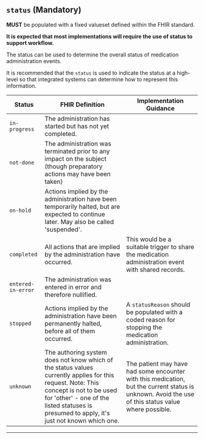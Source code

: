 ## `status` (Mandatory)

**MUST** be populated with a fixed valueset defined within the FHIR standard.

**It is expected that most implementations will require the use of status to support workflow.**

The status can be used to determine the overall status of medication administration events.

It is recommended that the `status` is used to indicate the status at a high-level so that integrated systems can determine how to represent this information.

<table id="assets">
    <thead>
        <tr>
            <th>Status</th>
            <th>FHIR Definition</th>
            <th>Implementation Guidance</th>
        </tr>
    </thead>
    <tbody>
        <!-- in-progress -->
        <tr>
            <td><code>in-progress</code></td>
            <td>
                The administration has started but has not yet completed.
            </td>
            <td>
            </td>
        </tr>
        <!-- not-done -->
        <tr>
            <td><code>not-done</code></td>
            <td>
                The administration was terminated prior to any impact on the subject (though preparatory actions may have been taken)
            </td>
            <td>
            </td>
        </tr>
        <!-- on-hold -->
        <tr>
            <td><code>on-hold</code></td>
            <td>
                Actions implied by the administration have been temporarily halted, but are expected to continue later. May also be called 'suspended'.
            </td>
            <td>
            </td>
        </tr>
        <!-- completed -->
        <tr>
            <td><code>completed</code></td>
            <td>
                All actions that are implied by the administration have occurred.
            </td>
            <td>
                This would be a suitable trigger to share the medication administration event with shared records.
            </td>
        </tr>
        <!-- entered-in-error -->
        <tr>
            <td><code>entered-in-error</code></td>
            <td>
                The administration was entered in error and therefore nullified.
            </td>
            <td>
            </td>
        </tr>
        <!-- stopped -->
        <tr>
            <td><code>stopped</code></td>
            <td>
                Actions implied by the administration have been permanently halted, before all of them occurred.
            </td>
            <td>
                A <code>statusReason</code> should be populated with a coded reason for stopping the medication administration.
            </td>
        </tr>
        <!-- unknown -->
        <tr>
            <td><code>unknown</code></td>
            <td>
                The authoring system does not know which of the status values currently applies for this request. Note: This concept is not to be used for 'other' - one of the listed statuses is presumed to apply, it's just not known which one.
            </td>
            <td>
                The patient may have had some encounter with this medication, but the current status is unknown. Avoid the use of this status value where possible.
            </td>
        </tr>    
    </tbody>
</table>

---
<!--
Comments from the Meds Interop Working Group (20-Sept-21).
Whis is "planned' not in this value set?
-->